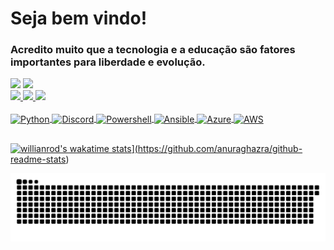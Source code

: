   # Seja bem vindo!<br>
  ### Acredito muito que a tecnologia e a educação são fatores importantes para liberdade e evolução.
  <div>
  <a href = "mailto:dbaricardor@gmail.com"><img src="https://img.shields.io/badge/Gmail-D14836?style=for-the-badge&logo=gmail&logoColor=white" target="_blank"></a>
  <a href="https://www.linkedin.com/in/ricardo-rosa-4a20011a/" target="_blank"><img src="https://img.shields.io/badge/-LinkedIn-%230077B5?style=for-the-badge&logo=linkedin&logoColor=white" target="_blank"></a> 
 
  
  </div>
  
   <div>
  
  <a href="https://github.com/dbaricardo">
  <img height="180em" src="https://github-readme-stats.vercel.app/api?username=dbaricardo&show_icons=true&theme=merko&include_all_commits=true&count_private=true"/>
  <img height="180em" src="https://github-readme-streak-stats.herokuapp.com/?user=dbaricardo&theme=blue-green"/>
  <img height="237em" src="https://github-readme-stats.vercel.app/api/top-langs/?username=dbaricardo&layout=compact&langs_count=7&theme=tokyonight"/>
    
</div>
  <div style="display: inline_block"><br>
  <img align="center" alt="Python" height="30" width="110" src="https://img.shields.io/badge/Python-3776AB?style=for-the-badge&logo=python&logoColor=white">
  <img align="center" alt="Discord" height="30" width="120" src="https://img.shields.io/badge/Discord-7289DA?style=for-the-badge&logo=discord&logoColor=white">
  <img align="center" alt="Powershell" height="30" width="110" src="https://img.shields.io/badge/PowerShell-5391FE?style=for-the-badge&logo=PowerShell&logoColor=white">
  <img align="center" alt="Ansible" height="30" width="110" src="https://img.shields.io/badge/Ansible-000000?style=for-the-badge&logo=ansible&logoColor=white">
  <img align="center" alt="Azure" height="30" width="130" src="https://img.shields.io/badge/Azure_DevOps-0078D7?style=for-the-badge&logo=azure-devops&logoColor=white">
  <img align="center" alt="AWS" height="30" width="120" src="https://img.shields.io/badge/Amazon_AWS-232F3E?style=for-the-badge&logo=amazon-aws&logoColor=white">
  
</div>
  
  ##

<div>

  ![willianrod's wakatime stats](https://github-readme-stats.vercel.app/api/wakatime?username=dbaricardo)](https://github.com/anuraghazra/github-readme-stats)
    
</div>
  
  
<div> 
  
  ![Snake animation](https://github.com/dbaricardo/dbaricardo/blob/output/github-contribution-grid-snake.svg)
 
</div>
